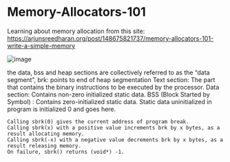 # Memory-Allocators-101
Learning about memory allocation from this site:
https://arjunsreedharan.org/post/148675821737/memory-allocators-101-write-a-simple-memory

![image](https://user-images.githubusercontent.com/36247722/233709691-7441cab4-b793-43c6-97ff-1de4f581c3bb.png)

the data, bss and heap sections are collectively referred to as the “data segment”, 
brk: points to end of heap segmentation
Text section: The part that contains the binary instructions to be executed by the processor.
Data section: Contains non-zero initialized static data.
BSS (Block Started by Symbol) : Contains zero-initialized static data. Static data uninitialized in program is initialized 0 and goes here.

```
Calling sbrk(0) gives the current address of program break.
Calling sbrk(x) with a positive value increments brk by x bytes, as a result allocating memory.
Calling sbrk(-x) with a negative value decrements brk by x bytes, as a result releasing memory.
On failure, sbrk() returns (void*) -1.
```
